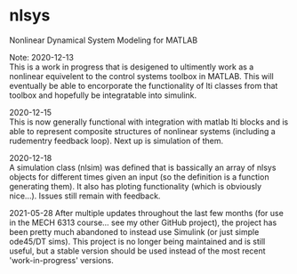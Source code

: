 # nlsys
Nonlinear Dynamical System Modeling for MATLAB

Note: 2020-12-13  
This is a work in progress that is desigened to ultimently work as a nonlinear equivelent to the control systems toolbox in MATLAB. This will eventually be able to encorporate the functionality of lti classes from that toolbox and hopefully be integratable into simulink.

2020-12-15  
This is now generally functional with integration with matlab lti blocks and is able to represent composite structures of nonlinear systems (including a rudementry feedback loop). Next up is simulation of them.

2020-12-18  
A simulation class (nlsim) was defined that is bassically an array of nlsys objects for different times given an input (so the definition is a function generating them). It also has ploting functionality (which is obviously nice...). Issues still remain with feedback.

2021-05-28
After multiple updates throughout the last few months (for use in the MECH 6313 course... see my other GitHub project), the project has been pretty much abandoned to instead use Simulink (or just simple ode45/DT sims). This project is no longer being maintained and is still useful, but a stable version should be used instead of the most recent 'work-in-progress' versions.
